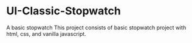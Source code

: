 # UI-Classic-Stopwatch
A basic stopwatch
This project consists of basic stopwatch project with html, css, and vanilla javascript.
